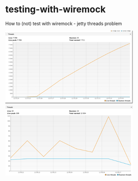 # testing-with-wiremock
How to (not) test with wiremock - jetty threads problem


<img src="images/crushing-spec.png" width="400" />

<img src="images/working-spec.png" width="400" />
